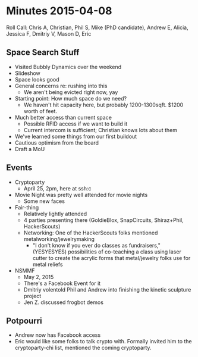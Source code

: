 Minutes 2015-04-08
==================

Roll Call: Chris A, Christian, Phil S, Mike (PhD candidate), Andrew E, Alicia, Jessica F, Dmitriy V, Mason D, Eric

Space Search Stuff
------------------
- Visited Bubbly Dynamics over the weekend
- Slideshow
- Space looks good
- General concerns re: rushing into this
  - We aren't being evicted right now, yay
- Starting point: How much space do we need?
  - We haven't hit capacity here, but probably 1200-1300sqft. $1200 worth of feet.
- Much better access than current space
  - Possible RFID access if we want to build it
  - Current intercom is sufficient; Christian knows lots about them
- We've learned some things from our first buildout
- Cautious optimism from the board
- Draft a MoU

Events
-----
- Cryptoparty
  - April 25, 2pm, here at ssh:c
- Movie Night was pretty well attended for movie nights
  - Some new faces
- Fair-thing
  - Relatively lightly attended
  - 4 parties presenting there (GoldieBlox, SnapCircuits, Shiraz+Phil, HackerScouts)
  - Networking: One of the HackerScouts folks mentioned metalworking/jewelrymaking
    - "I don't know if you ever do classes as fundraisers," (YESYESYES) possibilities of co-teaching a class using laser cutter to create the acrylic forms that metal/jewelry folks use for metal reliefs
- NSMMF
  - May 2, 2015
  - There's a Facebook Event for it
  - Dmitriy volentold Phil and Andrew into finishing the kinetic sculpture project
  - Jen Z. discussed frogbot demos


Potpourri
--------
- Andrew now has Facebook access
- Eric would like some folks to talk crypto with. Formally invited him to the cryptoparty-chi list, mentioned the coming cryptoparty.

